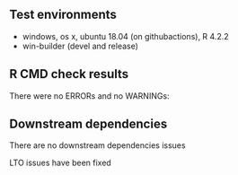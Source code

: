 ## Test environments
* windows, os x, ubuntu 18.04 (on githubactions), R 4.2.2
* win-builder (devel and release)

## R CMD check results
There were no ERRORs and no WARNINGs:

## Downstream dependencies
There are no downstream dependencies issues

LTO issues have been fixed
